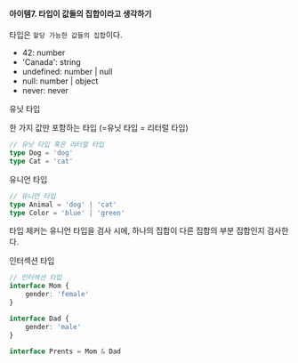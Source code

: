 #### 아이템7. 타입이 값들의 집합이라고 생각하기

타입은 `할당 가능한 값들의 집합`이다.

* 42: number
* 'Canada': string
* undefined: number | null
* null: number | object
* never: never



유닛 타입 

한 가지 값만 포함하는 타입 (=유닛 타입 = 리터럴 타입)

```typescript
// 유닛 타입 혹은 리터럴 타입
type Dog = 'dog'
type Cat = 'cat'
```



유니언 타입 

```typescript
// 유니언 타입
type Animal = 'dog' | 'cat'
type Color = 'blue' | 'green'
```

타입 체커는 유니언 타입을 검사 시에, 하나의 집합이 다른 집합의 부분 집합인지 검사한다.



인터섹션 타입

```typescript
// 인터섹션 타입
interface Mom {
	gender: 'female'
}

interface Dad {
	gender: 'male'
}

interface Prents = Mom & Dad
```

